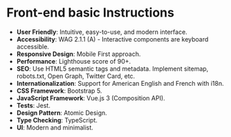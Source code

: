 # Front-end basic Instructions

- **User Friendly**: Intuitive, easy-to-use, and modern interface.
- **Accessibility**: WAG 2.1.1 (A) - Interactive components are keyboard accessible.
- **Responsive Design**: Mobile First approach.
- **Performance**: Lighthouse score of 90+.
- **SEO**: Use HTML5 semantic tags and metadata. Implement sitemap, robots.txt, Open Graph, Twitter Card, etc.
- **Internationalization**: Support for American English and French with i18n.
- **CSS Framework**: Bootstrap 5.
- **JavaScript Framework**: Vue.js 3 (Composition API).
- **Tests**: Jest.
- **Design Pattern**: Atomic Design.
- **Type Checking**: TypeScript.
- **UI**: Modern and minimalist.